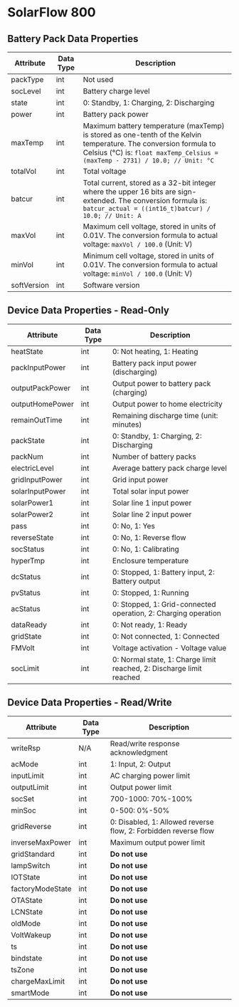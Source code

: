 <!--
 * @Author: dav1d wei.liu@zendure.com
 * @Date: 2025-03-05 18:45:36
 * @LastEditors: dav1d wei.liu@zendure.com
 * @LastEditTime: 2025-03-05 19:38:46
 * @FilePath: /zenSDK/docs/en_properties.md
 * @Description: 
 * 
 * Copyright (c) 2025 by Zendure, All Rights Reserved. 
-->
# **SolarFlow 800**
## **Battery Pack Data Properties**
| Attribute | Data Type | Description |
|-----------|----------|-------------|
| packType | int | Not used |
| socLevel | int | Battery charge level |
| state | int | 0: Standby, 1: Charging, 2: Discharging |
| power | int | Battery pack power |
| maxTemp | int | Maximum battery temperature (maxTemp) is stored as one-tenth of the Kelvin temperature. The conversion formula to Celsius (°C) is: `float maxTemp_Celsius = (maxTemp - 2731) / 10.0; // Unit: °C` |
| totalVol | int | Total voltage |
| batcur | int | Total current, stored as a 32-bit integer where the upper 16 bits are sign-extended. The conversion formula is: `batcur_actual = ((int16_t)batcur) / 10.0; // Unit: A` |
| maxVol | int | Maximum cell voltage, stored in units of 0.01V. The conversion formula to actual voltage: `maxVol / 100.0` (Unit: V) |
| minVol | int | Minimum cell voltage, stored in units of 0.01V. The conversion formula to actual voltage: `minVol / 100.0` (Unit: V) |
| softVersion | int | Software version |

## **Device Data Properties - Read-Only**
| Attribute | Data Type | Description |
|-----------|----------|-------------|
| heatState | int | 0: Not heating, 1: Heating |
| packInputPower | int | Battery pack input power (discharging) |
| outputPackPower | int | Output power to battery pack (charging) |
| outputHomePower | int | Output power to home electricity |
| remainOutTime | int | Remaining discharge time (unit: minutes) |
| packState | int | 0: Standby, 1: Charging, 2: Discharging |
| packNum | int | Number of battery packs |
| electricLevel | int | Average battery pack charge level |
| gridInputPower | int | Grid input power |
| solarInputPower | int | Total solar input power |
| solarPower1 | int | Solar line 1 input power |
| solarPower2 | int | Solar line 2 input power |
| pass | int | 0: No, 1: Yes |
| reverseState | int | 0: No, 1: Reverse flow |
| socStatus | int | 0: No, 1: Calibrating |
| hyperTmp | int | Enclosure temperature |
| dcStatus | int | 0: Stopped, 1: Battery input, 2: Battery output |
| pvStatus | int | 0: Stopped, 1: Running |
| acStatus | int | 0: Stopped, 1: Grid-connected operation, 2: Charging operation |
| dataReady | int | 0: Not ready, 1: Ready |
| gridState | int | 0: Not connected, 1: Connected |
| FMVolt | int | Voltage activation - Voltage value |
| socLimit | int | 0: Normal state, 1: Charge limit reached, 2: Discharge limit reached |

## **Device Data Properties - Read/Write**
| Attribute | Data Type | Description |
|-----------|----------|-------------|
| writeRsp | N/A | Read/write response acknowledgment |
| acMode | int | 1: Input, 2: Output |
| inputLimit | int | AC charging power limit |
| outputLimit | int | Output power limit |
| socSet | int | 700-1000: 70%-100% |
| minSoc | int | 0-500: 0%-50% |
| gridReverse | int | 0: Disabled, 1: Allowed reverse flow, 2: Forbidden reverse flow |
| inverseMaxPower | int | Maximum output power limit |
| gridStandard | int | **Do not use** |
| lampSwitch | int | **Do not use** |
| IOTState | int | **Do not use** |
| factoryModeState | int | **Do not use** |
| OTAState | int | **Do not use** |
| LCNState | int | **Do not use** |
| oldMode | int | **Do not use** |
| VoltWakeup | int | **Do not use** |
| ts | int | **Do not use** |
| bindstate | int | **Do not use** |
| tsZone | int | **Do not use** |
| chargeMaxLimit | int | **Do not use** |
| smartMode | int | **Do not use** |

